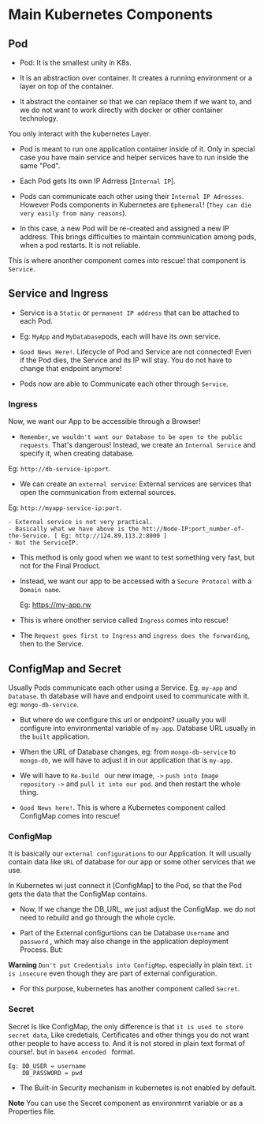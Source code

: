 # Main Kubernetes Components

## Pod

- Pod: It is the smallest unity in K8s.

- It is an abstraction over container. It creates a running environment or a layer on top of the container. 

- It abstract the container so that we can replace them if we want to, and we do not want to work directly with docker or other container technology.

You only interact with the kubernetes Layer.

- Pod is meant to run one application container inside of it. Only in special case you have main service and helper services have to run inside the same "Pod".

- Each Pod gets Its own IP Adrress [`Internal IP`].
- Pods can communicate each other using their `Internal IP Adresses`. However Pods components in Kubernetes are `Ephemeral`! (`They can die very easily from many reasons`).

- In this case, a new Pod will be re-created and assigned  a new IP address. This brings difficulties to maintain communication among pods, when a pod restarts. It is not reliable.

This is where anonther component comes into rescue! that component is `Service`.

## Service and Ingress

- Service is a `Static` or `permanent IP address` that can be attached to each Pod.

- Eg: `MyApp` and `MyDatabase`pods, each will have its own service.

- `Good News Here!`. Lifecycle of Pod and Service are not connected! Even if the Pod dies, the Service and its IP will stay. You do not have to change that endpoint anymore!

- Pods now are able to Communicate each other through `Service`.

### Ingress

Now, we want our App to be accessible through a Browser!

- `Remember`, `we wouldn't want our Database to be open to the public requests`. That's dangerous! Instead, we create an `Internal Service` and specify it, when creating database.

Eg: ```http://db-service-ip:port```.


- We can create an `external service`: External services are services that open the communication from external sources.

Eg: ```http://myapp-service-ip:port```.

    - External service is not very practical.
    - Basically what we have above is the htt://Node-IP:port_number-of-the-Service. [ Eg: http://124.89.113.2:8000 ]
    - Not the ServiceIP.

- This method is only good when we want to test something very fast, but not for the Final Product.

- Instead, we want our app to be accessed with a `Secure Protocol` with a `Domain name`.
    
    Eg: https://my-app.rw

- This is where onother service called `Ingress` comes into rescue!
- The ```Request goes first to Ingress``` and ```ingress does the forwarding```, then to the Service.

## ConfigMap and Secret

Usually Pods communicate each other using a Service.
Eg. `my-app` and `Database`. th database will have and endpoint used to communicate with it. eg: ```mongo-db-service```.

- But where do we configure this url or endpoint? usually you will configure into environmental variable of `my-app`. Database URL usually in the `built` application.

- When the URL of Database changes, eg: from ```mongo-db-service``` to ```mongo-db```, we will have to adjust it in our application that is ```my-app```.

- We will have to `Re-build ` our new image, `->` `push into Image repository` `->` and `pull it into our pod`. and then restart the whole thing.

- `Good News here!`. This is where a Kubernetes component called ConfigMap comes into rescue!

### ConfigMap

It is basically our `external configurations` to our Application. It will usually contain data like ```URL``` of database for our app or some other services that we use.

In Kubernetes wi just connect it [ConfigMap] to the Pod, so that the Pod gets the data that the ConfigMap contains.

- Now, If we change the DB_URL, we just adjust the ConfigMap. we do not need to rebuild and go through the whole cycle.

- Part of the External configurtions can be Database ```Username``` and ```password``` , which may also change in the application deployment Process. But:

**Warning** 
    `Don't put Credentials into ConfigMap`. especially in plain text. `it is insecure` even though they are part of external configuration.

- For this purpose, kubernetes has another component called `Secret`.

### Secret

Secret Is like ConfigMap, the only difference is that `it is used to store secret data`, Like credetials, Certificates and other things you do not want other people to have access to. And it is not stored in plain text format of course!. but in `base64 encoded ` format.
    
    Eg: DB_USER = username
        DB_PASSWORD = pwd

- The Built-in Security mechanism in kubernetes is not enabled by default.

**Note** 
    You can use the Secret component as environmrnt variable or as a Properties file.